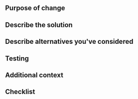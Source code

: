 <!--
HOW TO USE: Under each "## Heading" below, enter information relevant to your pull request.
Leave the headings unless they don't apply to your PR.

NOTE: Please grant permission for repository maintainers to edit your PR.  It is EXTREMELY common for PRs to be held up due to trivial changes being requested and the author being unavailable to make them.  In web UI, you can do it by clicking the "Allow edits and access to secrets by maintainers" checkbox next to "Create Pull Request" button at the bottom of the editor, or by clicking the same checkbox in the sidebar after PR has been created.

CODE STYLE: The game uses automatic code formatting tools to keep code style consistent.  If your PR does not adhere to the style, the autofix.ci app will format the code for you and push the changes as a new commit.  You can also format the code yourself before committing it, it's faster that way and avoids the hurdle of keeping your branch up to date.  See relevant guides for more information: https://docs.cataclysmbn.org/en/contribute/contributing/#code-style

WARNING: If autofix.ci app did the formatting for you, YOU MUST DO EITHER OF THE FOLLOWING:
- Run `git pull` to merge the automated commit into your local PR branch.
- Format your code locally, and force push to your PR branch. 
If you don't do this, your following work will be based on the old commit, and may cause MERGE CONFLICT.
If you use GitHub's web editor to edit files, you shouldn't need to do this as the web editor works directly on the remote branch.


PR TITLE: Please follow conventional commits: https://www.conventionalcommits.org
This makes it clear at a glance what the PR is about.

for example:
feat(content, mods): new item for <mod name>

for more on which category is available, see:
https://docs.cataclysmbn.org/en/contribute/changelog_guidelines/

If the PR is a port or adaptation of DDA content, please indicate it by adding port in PR title, like:
feat(port): <feature name> from DDA
-->

## Purpose of change

<!-- 
With a few sentences, describe your reasons for making this change.  If it relates to an existing issue, you can link it with a # followed by the Github issue number, like #1234.

If your pull request *fully* resolves an issue, include the word "Fix" or "Fixes" before the issue number, like: "Fixes #1234".  This will make GitHub automatically close the issue once the PR is merged.  For multiple issues, repeat 'Fixes' multiple times: "Fixes #1234, Fixes #5678".

If there is no related issue, explain here what issue, feature, or other concern you are addressing.  If this is a bugfix, include steps to reproduce the original bug, so your fix can be verified.
-->

## Describe the solution

<!--
How does the feature work, or how does this fix a bug?  The easier you make your solution to understand, the faster it can get merged.

If this is a port or adaptation of DDA content, provide the link to the original PR (or PRs, if there were multiple) and explain what additional changes, if any, you made to the behavior.

Remember to attribute the original author(s): if you've just copied over the changes, add "Co-Authored-By: Author Name <author_email@example.com>" to the commit message (not the PR description!).  If you've cherry-picked the commits, which is the recommended way of porting, git should preserve the authorship information for you.
-->

## Describe alternatives you've considered

<!-- Explain any alternative solutions, different approaches, or possibilities you've considered using to solve the same problem. -->

## Testing

<!-- Describe what steps you took to test that this PR resolved the bug or added the feature, and what tests you performed to make sure it didn't cause any regressions.  Also include testing suggestions for reviewers and maintainers. -->

## Additional context

<!-- Add any other context (such as mock-ups, proof of concepts or screenshots) about the feature or bugfix here. -->

## Checklist

<!--
Certain common types of PRs may need additional code or documentation changes that are easy to forget about or may not be obvious if you're a new contributor.  The checklists below should help you track down what else may need to be done.

Please uncomment any relevant checklists, follow their steps and tick the checkboxes once you're done.  If your PR does not fall under these categories, you can ignore these lists.  If you have any questions or advice on how to improve these, feel free to contact us on our Discord server.  

If this is a C++ PR that modifies JSON loading or behavior:
- [ ] Document the changes in the appropriate location in the `doc/` folder.
- [ ] If documentation for this feature does not exist, please write it or at least note its lack in PR description.
- [ ] New localizable fields need to be added to the `lang/bn_extract_json_strings.sh` script if it does not support them yet.
- [ ] If applicable, add checks on game load that would validate the loaded data.
- [ ] If it modifies format of save files, please add migration from the old format.

If this is a PR that modifies build process or code organization:
- [ ] Please document the changes in the appropriate location in the `doc/` folder.
- [ ] If documentation for this feature or process does not exist, please write it.
- [ ] If the change alters versions of software required to build or work with the game, please document it.

If this is a PR that removes JSON entities:
- [ ] The removed JSON entities have new entries in `data/json/obsoletion/` folder or use some other migration process for existing saves.
-->